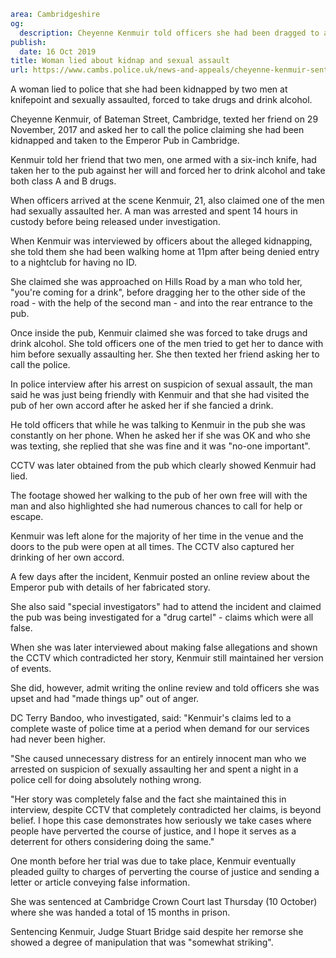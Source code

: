```yaml
area: Cambridgeshire
og:
  description: Cheyenne Kenmuir told officers she had been dragged to a Cambridge pub at knifepoint
publish:
  date: 16 Oct 2019
title: Woman lied about kidnap and sexual assault
url: https://www.cambs.police.uk/news-and-appeals/cheyenne-kenmuir-sentencing-cambridge
```

A woman lied to police that she had been kidnapped by two men at knifepoint and sexually assaulted, forced to take drugs and drink alcohol.

Cheyenne Kenmuir, of Bateman Street, Cambridge, texted her friend on 29 November, 2017 and asked her to call the police claiming she had been kidnapped and taken to the Emperor Pub in Cambridge.

Kenmuir told her friend that two men, one armed with a six-inch knife, had taken her to the pub against her will and forced her to drink alcohol and take both class A and B drugs.

When officers arrived at the scene Kenmuir, 21, also claimed one of the men had sexually assaulted her. A man was arrested and spent 14 hours in custody before being released under investigation.

When Kenmuir was interviewed by officers about the alleged kidnapping, she told them she had been walking home at 11pm after being denied entry to a nightclub for having no ID.

She claimed she was approached on Hills Road by a man who told her, "you're coming for a drink", before dragging her to the other side of the road - with the help of the second man - and into the rear entrance to the pub.

Once inside the pub, Kenmuir claimed she was forced to take drugs and drink alcohol. She told officers one of the men tried to get her to dance with him before sexually assaulting her. She then texted her friend asking her to call the police.

In police interview after his arrest on suspicion of sexual assault, the man said he was just being friendly with Kenmuir and that she had visited the pub of her own accord after he asked her if she fancied a drink.

He told officers that while he was talking to Kenmuir in the pub she was constantly on her phone. When he asked her if she was OK and who she was texting, she replied that she was fine and it was "no-one important".

CCTV was later obtained from the pub which clearly showed Kenmuir had lied.

The footage showed her walking to the pub of her own free will with the man and also highlighted she had numerous chances to call for help or escape.

Kenmuir was left alone for the majority of her time in the venue and the doors to the pub were open at all times. The CCTV also captured her drinking of her own accord.

A few days after the incident, Kenmuir posted an online review about the Emperor pub with details of her fabricated story.

She also said "special investigators" had to attend the incident and claimed the pub was being investigated for a "drug cartel" - claims which were all false.

When she was later interviewed about making false allegations and shown the CCTV which contradicted her story, Kenmuir still maintained her version of events.

She did, however, admit writing the online review and told officers she was upset and had "made things up" out of anger.

DC Terry Bandoo, who investigated, said: "Kenmuir's claims led to a complete waste of police time at a period when demand for our services had never been higher.

"She caused unnecessary distress for an entirely innocent man who we arrested on suspicion of sexually assaulting her and spent a night in a police cell for doing absolutely nothing wrong.

"Her story was completely false and the fact she maintained this in interview, despite CCTV that completely contradicted her claims, is beyond belief. I hope this case demonstrates how seriously we take cases where people have perverted the course of justice, and I hope it serves as a deterrent for others considering doing the same."

One month before her trial was due to take place, Kenmuir eventually pleaded guilty to charges of perverting the course of justice and sending a letter or article conveying false information.

She was sentenced at Cambridge Crown Court last Thursday (10 October) where she was handed a total of 15 months in prison.

Sentencing Kenmuir, Judge Stuart Bridge said despite her remorse she showed a degree of manipulation that was "somewhat striking".
